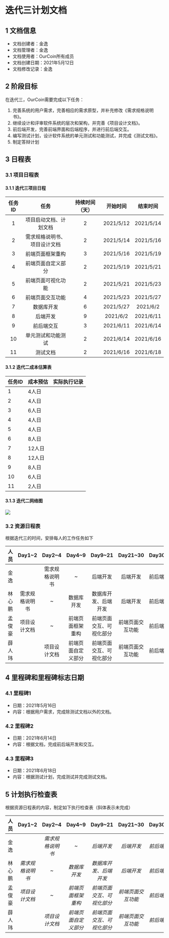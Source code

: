 # 迭代三计划文档

## 1 文档信息

- 文档创建者：金逸
- 文档管理者：金逸
- 文档使用者：OurCoin所有成员
- 文档创建日期：2021年5月12日
- 文档修改记录：金逸

## 2 阶段目标

在迭代三，OurCoin需要完成以下任务：

1.  完善系统的用户需求，完善相应的需求原型，并补充修改《需求规格说明书》。
2.  继续设计和评审软件系统的层次和架构，并完善《项目设计文档》。
3.  前后端开发，完善前端界面和后端程序，并进行前后端交互。
4.  编写测试计划，设计软件系统的单元测试和功能测试，并完成《测试文档》。
5.  制定答辩计划

## 3 日程表

### 3.1 项目日程表

#### 3.1.1 迭代三项目日程

| 任务ID |             任务             | 持续时间（天） | 开始时间  | 结束时间  |
| :----: | :--------------------------: | :------------: | :-------: | :-------: |
|   1    |    项目启动文档、计划文档    |       2        | 2021/5/12 | 2021/5/14 |
|   2    | 需求规格说明书、项目设计文档 |       2        | 2021/5/14 | 2021/5/16 |
|   3    |       前端页面框架重构       |       3        | 2021/5/16 | 2021/5/19 |
|   4    |      前端页面自定义部分      |       2        | 2021/5/19 | 2021/5/21 |
|   5    |      前端页面可视化功能      |       2        | 2021/5/21 | 2021/5/23 |
|   6    |       前端页面交互功能       |       4        | 2021/5/23 | 2021/5/27 |
|   7    |          数据库开发          |       6        | 2021/5/27 | 2021/6/2  |
|   8    |           后端开发           |       9        | 2021/6/2  | 2021/6/11 |
|   9    |          前后端交互          |       3        | 2021/6/11 | 2021/6/14 |
|   10   |      单元测试和功能测试      |       2        | 2021/6/14 | 2021/6/16 |
|   11   |           测试文档           |       2        | 2021/6/16 | 2021/6/18 |

#### 3.1.2 迭代二成本估算表

| 任务ID | 成本预估 | 实际执行记录 |
| ------ | -------- | ------------ |
| 1      | 4人日    |              |
| 2      | 4人日    |              |
| 3      | 6人日    |              |
| 4      | 4人日    |              |
| 5      | 4人日    |              |
| 6      | 8人日    |              |
| 7      | 12人日   |              |
| 8      | 12人日   |              |
| 9      | 8人日    |              |
| 10     | 6人日    |              |
| 11     | 2人日    |              |

#### 3.1.3 迭代二网络图

 ![](https://mjh1.oss-cn-hangzhou.aliyuncs.com/OurCoin%E8%BF%AD%E4%BB%A3%E4%BA%8C.png)

### 3.2 资源日程表

根据迭代三的时间，安排每人的工作任务如下

|  人员  |     Day1~2     |     Day2~4     |       Day4~9       |         Day9~21          |     Day21~30     | Day30~33   | Day33~27 |
| :----: | :------------: | :------------: | :----------------: | :----------------------: | :--------------: | ---------- | -------- |
|  金逸  |                | 需求规格说明书 |         ~          |         后端开发         |     后端开发     | 前后端交互 | 功能测试 |
| 林心鹏 | 需求规格说明书 |       ~        |     数据库开发     |   数据库开发、后端开发   |     后端开发     | 前后端交互 | 测试文档 |
| 孟俊豪 |  项目设计文档  |       ~        |  前端页面框架重构  | 前端页面交互、可视化部分 | 前端页面交互功能 | 前后端交互 | 集成测试 |
| 薛人玮 |                |  项目设计文档  | 前端页面自定义部分 | 前端页面交互、可视化部分 | 前端页面交互功能 | 前后端交互 | 单元测试 |

## 4 里程碑和里程碑标志日期

### 4.1 里程碑1

- 日期：2021年5月16日
- 内容：根据用户需求，完成除测试文档以外的文档。

### 4.2 里程碑2

- 日期：2021年6月14日
- 内容：根据文档，完成前后端开发和交互。

### 4.3 里程碑3

- 日期：2021年6月18日
- 内容：根据测试计划，完成测试并完成测试文档。

## 5 计划执行检查表

根据资源日程表的内容，制定如下执行检查表（斜体表示未完成）

|  人员  |      Day1~2      |      Day2~4      |        Day4~9        |          Day9~21           |      Day21~30      | Day30~33     | Day33~27   |
| :----: | :--------------: | :--------------: | :------------------: | :------------------------: | :----------------: | ------------ | ---------- |
|  金逸  |                  | *需求规格说明书* |         *~*          |         *后端开发*         |     *后端开发*     | *前后端交互* | *功能测试* |
| 林心鹏 | *需求规格说明书* |       *~*        |     *数据库开发*     |   *数据库开发、后端开发*   |     *后端开发*     | *前后端交互* | *测试文档* |
| 孟俊豪 |  *项目设计文档*  |       *~*        |  *前端页面框架重构*  | *前端页面交互、可视化部分* | *前端页面交互功能* | *前后端交互* | *集成测试* |
| 薛人玮 |                  |  *项目设计文档*  | *前端页面自定义部分* | *前端页面交互、可视化部分* | *前端页面交互功能* | *前后端交互* | *单元测试* |